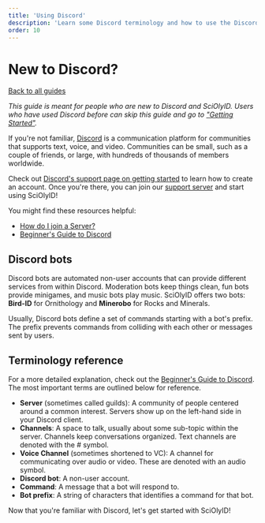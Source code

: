 ```yaml
---
title: 'Using Discord'
description: 'Learn some Discord terminology and how to use the Discord client.'
order: 10
---
```


# New to Discord?

[Back to all guides](/guides/)

_This guide is meant for people who are new to Discord and SciOlyID. Users who have used Discord before can skip this guide and go to ["Getting Started"](/guides/getting-started/)._

If you're not familiar, [Discord](https://discord.com/) is a communication platform for communities that supports text, voice, and video. Communities can be small, such as a couple of friends, or large, with hundreds of thousands of members worldwide.

Check out [Discord's support page on getting started](https://support.discord.com/hc/en-us/articles/360033931551-Getting-Started) to learn how to create an account. Once you're there, you can join our [support server](/server/) and start using SciOlyID!

You might find these resources helpful:

- [How do I join a Server?](https://support.discord.com/hc/en-us/articles/360034842871)
- [Beginner's Guide to Discord](https://support.discord.com/hc/en-us/articles/360045138571-Beginner-s-Guide-to-Discord)

## Discord bots

Discord bots are automated non-user accounts that can provide different services from within Discord. Moderation bots keep things clean, fun bots provide minigames, and music bots play music. SciOlyID offers two bots: **Bird-ID** for Ornithology and **Minerobo** for Rocks and Minerals.

Usually, Discord bots define a set of commands starting with a bot's prefix. The prefix prevents commands from colliding with each other or messages sent by users.

## Terminology reference

For a more detailed explanation, check out the [Beginner's Guide to Discord](https://support.discord.com/hc/en-us/articles/360045138571-Beginner-s-Guide-to-Discord). The most important terms are outlined below for reference.

- **Server** (sometimes called guilds): A community of people centered around a common interest. Servers show up on the left-hand side in your Discord client.
- **Channels**: A space to talk, usually about some sub-topic within the server. Channels keep conversations organized. Text channels are denoted with the # symbol.
- **Voice Channel** (sometimes shortened to VC): A channel for communicating over audio or video. These are denoted with an audio symbol.
- **Discord bot**: A non-user account.
- **Command**: A message that a bot will respond to.
- **Bot prefix**: A string of characters that identifies a command for that bot.

Now that you're familiar with Discord, let's get started with SciOlyID!
